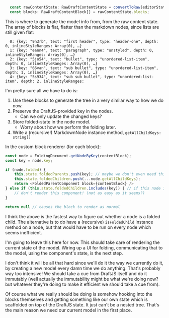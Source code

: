 ```ts
  const rawContentState: RawDraftContentState = convertToRaw(editorState.getCurrentContent());
  const blocks: RawDraftContentBlock[] = rawContentState.blocks;
```

This is where to generate the model info from, from the raw content state.
The array of blocks is flat, flatter than the markdown nodes, since lists
are still given flat: 
```
  0: {key: "9n3rb", text: "first header", type: "header-one", depth: 0, inlineStyleRanges: Array(0), …}
  1: {key: "eann4", text: "paragraph", type: "unstyled", depth: 0, inlineStyleRanges: Array(0), …}
  2: {key: "5jo54", text: "bullet", type: "unordered-list-item", depth: 0, inlineStyleRanges: Array(0), …}
  3: {key: "66van", text: "sub bullet", type: "unordered-list-item", depth: 1, inlineStyleRanges: Array(0), …}
  4: {key: "5s934", text: "sub sub bullet", type: "unordered-list-item", depth: 2, inlineStyleRanges: 
```

I'm pretty sure all we have to do is:
1. Use these blocks to generate the tree in a very similar way to how we do now.
2. Preserve the DraftJS-provided key in the nodes.
    - Can we only update the changed keys? 
3. Store folded-state in the node model.
    - Worry about how we perform the folding later. 
4. Write a (recursive!) MarkdownNode instance method, `getAllChildKeys: string[]`

In the custom block renderer (for each block):
```js
const node = FoldingDocument.getNodeByKey(contentBlock);
const key = node.key;

if (node.folded) {
    this.state.foldedParents.push(key); // maybe we don't even need this since we're already checking?
    this.state.foldedChildren.push(...node.getAllChildKeys);
    return <FoldedParentComponent block={contentBlock} />
} else if (this.state.foldedChildren.includes(key)) { // if this node is folded
    // don't render this component! (not as easy as it seems?) 
}

return null // causes the block to render as normal
```
I think the above is the fastest way to figure out whether a node is a folded child.
The alternative is to do have a (recursive) `isFoldedChild` instance method on a node, 
but that would have to be run on every node which seems inefficient.

I'm going to leave this here for now. This should take care of rendering the current state
of the model. Wiring up a UI for folding, communicating that to the model, using the component's 
state, is the next step.

I don't think it will be all that hard since we'll do it the way we currently do it, by creating a
new model every damn time we do anything. That's probably way too intensive! We should take a cue from
DraftJS itself and do it immutably (well actually the immutability might be what we're doing now?
but whatever they're doing to make it efficient we should take a cue from).

Of course what we really should be doing is somehow hooking into the blocks themselves and getting something
like our own state which is scaffolded on top of the DraftJS state. 
It just can't be a nested tree. That's the main reason we need our current model in the first place.   
